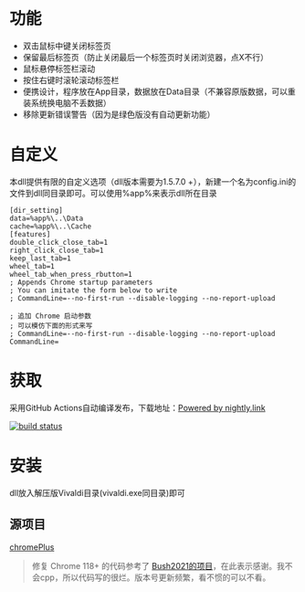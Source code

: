 # 功能
- 双击鼠标中键关闭标签页
- 保留最后标签页（防止关闭最后一个标签页时关闭浏览器，点X不行）
- 鼠标悬停标签栏滚动
- 按住右键时滚轮滚动标签栏
- 便携设计，程序放在App目录，数据放在Data目录（不兼容原版数据，可以重装系统换电脑不丢数据）
- 移除更新错误警告（因为是绿色版没有自动更新功能）
# 自定义
本dll提供有限的自定义选项（dll版本需要为1.5.7.0 +），新建一个名为config.ini的文件到dll同目录即可。可以使用%app%来表示dll所在目录
```
[dir_setting]
data=%app%\..\Data
cache=%app%\..\Cache
[features]
double_click_close_tab=1
right_click_close_tab=1
keep_last_tab=1
wheel_tab=1
wheel_tab_when_press_rbutton=1
; Appends Chrome startup parameters
; You can imitate the form below to write
; CommandLine=--no-first-run --disable-logging --no-report-upload

; 追加 Chrome 启动参数
; 可以模仿下面的形式来写
; CommandLine=--no-first-run --disable-logging --no-report-upload
CommandLine=
```
# 获取
采用GitHub Actions自动编译发布，下载地址：[Powered by nightly.link](https://nightly.link/czyt/vivaldi_plus/workflows/build/main)

[![build status](https://github.com/czyt/vivaldi_plus/actions/workflows/build.yml/badge.svg)](https://github.com/czyt/vivaldi_plus/actions/workflows/build.yml)
# 安装
dll放入解压版Vivaldi目录(vivaldi.exe同目录)即可
## 源项目
[chromePlus](https://github.com/icy37785/chrome_plus)

> 修复 Chrome 118+ 的代码参考了 [Bush2021的项目](https://github.com/Bush2021/chrome_plus)，在此表示感谢。我不会cpp，所以代码写的很烂。版本号更新频繁，看不惯的可以不看。

